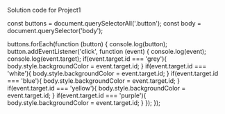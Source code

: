 Solution code for Project1

const buttons = document.querySelectorAll('.button');
const body = document.querySelector('body');

buttons.forEach(function (button) {
  console.log(button);
  button.addEventListener('click', function (event) {
    console.log(event);
    console.log(event.target);
    if(event.target.id === 'grey'){
      body.style.backgroundColor = event.target.id;
    }
    if(event.target.id === 'white'){
      body.style.backgroundColor = event.target.id;
    }
    if(event.target.id === 'blue'){
      body.style.backgroundColor = event.target.id;
    }
    if(event.target.id === 'yellow'){
      body.style.backgroundColor = event.target.id;
    }
    if(event.target.id === 'purple'){
      body.style.backgroundColor = event.target.id;
    }
  });
});
